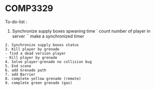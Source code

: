 # COMP3329

To-do-list :
1. Synchronize supply boxes spwaning time 
` count number of player in server 
`` make a  synchronized timer 
``` Synchronize supply boxes spwaning time 
2. Synchronize supply boxes status
3. Kill player by grenade
- find a dead version player
- Kill player by grenade
4. Solve player-grenade no collision bug
5. End scene
6. add Grenade path 
7. add Barrier
8. complete yellow grenade (remote)
9. complete green grenade (gas)
